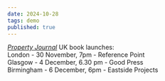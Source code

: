 ```yaml
---
date: 2024-10-28
tags: demo
published: true
---
```

[*Property Journal*](https://bookworks.org.uk/publishing/shop/property-journal/) UK book launches:<br>
London - 30 November, 7pm - Reference Point\
Glasgow - 4 December, 6.30 pm - Good Press\
Birmingham - 6 December, 6pm - Eastside Projects